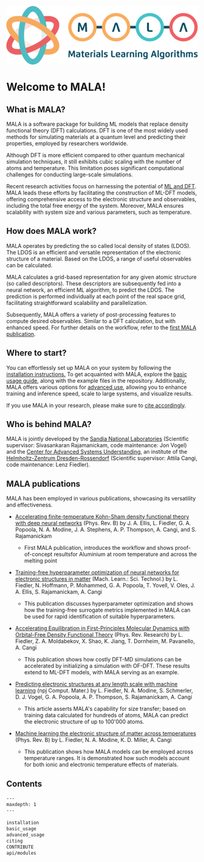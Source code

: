 ![image](./img/logos/mala_horizontal.png)

# Welcome to MALA!

## What is MALA?

MALA is a software package for building ML models that replace
density functional theory (DFT) calculations. DFT is one of the most widely 
used methods for simulating materials at a quantum level and predicting their 
properties, employed by researchers worldwide.

Although DFT is more efficient compared to other quantum mechanical simulation 
techniques, it still exhibits cubic scaling with the number of atoms and 
temperature. This limitation poses significant computational challenges for 
conducting large-scale simulations.

Recent research activities focus on harnessing the potential of 
[ML and DFT](https://journals.aps.org/prmaterials/abstract/10.1103/PhysRevMaterials.6.040301).
MALA leads these efforts by facilitating the construction of ML-DFT models, 
offering comprehensive access to the electronic structure and observables, 
including the total free energy of the system. Moreover, MALA ensures 
scalability with system size and various parameters, such as temperature.

## How does MALA work? 

MALA operates by predicting the so called local density of states (LDOS). 
The LDOS is an efficient and versatile representation of the electronic 
structure of a material. Based on the LDOS, a range of useful observables can
be calculated. 

MALA calculates a grid-based representation for any given atomic structure 
(so called descriptors). These descriptors are subsequently fed into a neural 
network, an efficient ML algorithm, to predict the LDOS.
The prediction is performed individually at each point of the real space grid, 
facilitating straightforward scalability and parallelization.
 

Subsequently, MALA offers a variety of post-processing features to compute 
desired observables. Similar to a DFT calculation, but with enhanced speed. 
For further details on the workflow, refer to the 
[first MALA publication](https://www.doi.org/10.1103/PhysRevB.104.035120).


## Where to start?

You can effortlessly set up MALA on your system by following the [installation instructions.](./installation.rst)
To get acquainted with MALA, explore the [basic usage guide](./basic_usage.rst),
along with the example files in the repository. 
Additionally, MALA offers various options for [advanced use](./advanced_usage.rst), 
allowing you to enhance training and inference speed, scale to large systems, 
and visualize results. 

If you use MALA in your research, please make sure to [cite accordingly](./citing.rst).


## Who is behind MALA?

MALA is jointly developed by the [Sandia National Laboratories](https://www.sandia.gov/)
(Scientific supervisor: Sivasankaran Rajamanickam, code maintenance: 
Jon Vogel)
and the [Center for Advanced Systems Understanding](https://www.casus.science/), 
an institute of the [Helmholtz-Zentrum Dresden-Rossendorf](https://www.hzdr.de/) 
(Scientific supervisor: Attila Cangi, code maintenance: Lenz Fiedler).

## MALA publications 

MALA has been employed in various publications, showcasing its versatility and effectiveness.

- [Accelerating finite-temperature Kohn-Sham density functional theory with deep neural networks](https://www.doi.org/10.1103/PhysRevB.104.035120) (Phys. Rev. B)
  by J. A. Ellis, L. Fiedler, G. A. Popoola, N. A. Modine, J. A. Stephens, A. P. Thompson, A. Cangi, and S. Rajamanickam

  - First MALA publication, introduces the workflow and shows proof-of-concept 
    resultsfor Aluminium at room temperature and across the melting point

- [Training-free hyperparameter optimization of neural networks for electronic structures in matter](https://doi.org/10.1088/2632-2153/ac9956) (Mach. Learn.: Sci. Technol.)
  by L. Fiedler, N. Hoffmann, P. Mohammed, G. A. Popoola, T. Yovell, V. Oles, J. A. Ellis, S. Rajamanickam, A. Cangi

  - This publication discusses hyperparameter optimization and shows how 
    the training-free surrogate metrics implemented in MALA can be used for 
    rapid identification of suitable hyperparameters.

- [Accelerating Equilibration in First-Principles Molecular Dynamics with Orbital-Free Density Functional Theory](https://doi.org/10.1103/PhysRevResearch.4.043033) (Phys. Rev. Research)
  by L. Fiedler, Z. A. Moldabekov, X. Shao, K. Jiang, T. Dornheim, M. Pavanello, A. Cangi

  - This publication shows how costly DFT-MD simulations can be accelerated 
    by initializing a simulation with OF-DFT. These results extend to ML-DFT 
    models, with MALA serving as an example.

- [Predicting electronic structures at any length scale with machine learning](https://doi.org/10.1038/s41524-023-01070-z) (npj Comput. Mater.)
  by L. Fiedler, N. A. Modine, S. Schmerler, D. J. Vogel, G. A. Popoola, A. P. Thompson, S. Rajamanickam, A. Cangi
  
  - This article asserts MALA's capability for size transfer; based on training
    data calculated for hundreds of atoms, MALA can predict the electronic
    structure of up to 100'000 atoms.

- [Machine learning the electronic structure of matter across temperatures](https://doi.org/10.1103/PhysRevB.108.125146) (Phys. Rev. B)
  by L. Fiedler, N. A. Modine, K. D. Miller, A. Cangi
 
  - This publication shows how MALA models can be employed across temperature 
    ranges. It is demonstrated how such models account for both ionic and
    electronic temperature effects of materials.




## Contents

```{toctree}
---
maxdepth: 1
---

installation
basic_usage
advanced_usage
citing
CONTRIBUTE
api/modules
```
